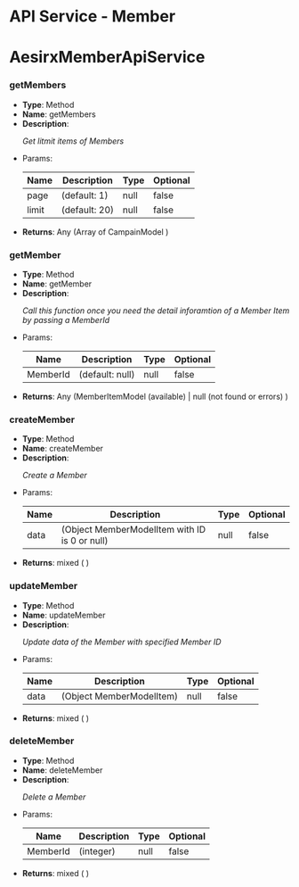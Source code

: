 <h1>API Service - Member</h1><h1>AesirxMemberApiService</h1><h3>getMembers</h3><ul><li><b>Type</b>: Method </li><li><b>Name</b>: getMembers</li><li><b>Description</b>: <p><i>Get litmit items of Members
</i></p></li><li><b></b>Params</b>: </li><table><thead><th>Name</th><th>Description</th><th>Type</th><th>Optional</th></thead><tbody><tr><td>page</td><td>(default: 1)</td><td>null</td><td>false</td></tr><tr><td>limit</td><td>(default: 20)</td><td>null</td><td>false</td></tr></tbody></table><li><b>Returns</b>: Any (Array of CampainModel )</li></ul><h3>getMember</h3><ul><li><b>Type</b>: Method </li><li><b>Name</b>: getMember</li><li><b>Description</b>: <p><i>Call this function once you need the detail inforamtion of a Member Item by passing a MemberId
</i></p></li><li><b></b>Params</b>: </li><table><thead><th>Name</th><th>Description</th><th>Type</th><th>Optional</th></thead><tbody><tr><td>MemberId</td><td>(default: null)</td><td>null</td><td>false</td></tr></tbody></table><li><b>Returns</b>: Any (MemberItemModel (available) | null (not found or errors) )</li></ul><h3>createMember</h3><ul><li><b>Type</b>: Method </li><li><b>Name</b>: createMember</li><li><b>Description</b>: <p><i>Create a Member
</i></p></li><li><b></b>Params</b>: </li><table><thead><th>Name</th><th>Description</th><th>Type</th><th>Optional</th></thead><tbody><tr><td>data</td><td>(Object MemberModelItem with ID is 0 or null)</td><td>null</td><td>false</td></tr></tbody></table><li><b>Returns</b>: mixed ( )</li></ul><h3>updateMember</h3><ul><li><b>Type</b>: Method </li><li><b>Name</b>: updateMember</li><li><b>Description</b>: <p><i>Update data of the Member with specified Member ID
</i></p></li><li><b></b>Params</b>: </li><table><thead><th>Name</th><th>Description</th><th>Type</th><th>Optional</th></thead><tbody><tr><td>data</td><td>(Object MemberModelItem)</td><td>null</td><td>false</td></tr></tbody></table><li><b>Returns</b>: mixed ( )</li></ul><h3>deleteMember</h3><ul><li><b>Type</b>: Method </li><li><b>Name</b>: deleteMember</li><li><b>Description</b>: <p><i>Delete a Member
</i></p></li><li><b></b>Params</b>: </li><table><thead><th>Name</th><th>Description</th><th>Type</th><th>Optional</th></thead><tbody><tr><td>MemberId</td><td>(integer)</td><td>null</td><td>false</td></tr></tbody></table><li><b>Returns</b>: mixed ( )</li></ul>